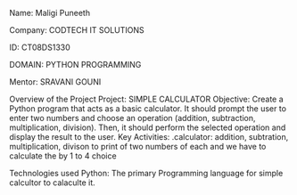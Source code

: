 Name: Maligi Puneeth

Company: CODTECH IT SOLUTIONS

ID: CT08DS1330

DOMAIN: PYTHON PROGRAMMING

Mentor: SRAVANI GOUNI

Overview of the Project
Project: SIMPLE CALCULATOR
Objective:
Create a Python program that acts as a basic calculator. It should prompt the user to
enter two numbers and choose an operation (addition, subtraction, multiplication,
division). Then, it should perform the selected operation and display the result to the
user.
Key Activities:
.calculator: addition, subtration, multiplication, divison to print of two numbers of each and 
             we have to calculate the by 1 to 4 choice 

Technologies used 
 Python: The primary Programming language for simple calcultor to calaculte it.
